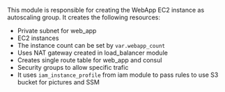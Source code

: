 This module is responsible for creating the WebApp EC2 instance as autoscaling group. It creates the following resources:

- Private subnet for web_app
- EC2 instances
- The instance count can be set by `var.webapp_count`
- Uses NAT gateway created in load_balancer module
- Creates single route table for web_app and consul
- Security groups to allow specific trafic
- It uses `iam_instance_profile` from iam module to pass rules to use S3 bucket for pictures and SSM
